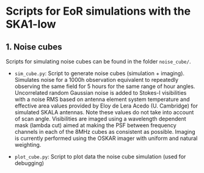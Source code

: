 # Scripts for EoR simulations with the SKA1-low

## 1. Noise cubes
Scripts for simulating noise cubes can be found in the folder 
`noise_cube/`.

- `sim_cube.py`: Script to generate noise cubes (simulation + imaging). 
    Simulates noise for a 1000h observation equivalent to repeatedly     
    observing the same field for 5 hours for the same range of hour 
    angles. Uncorrelated random Gaussian noise is added to Stokes-I 
    visibilities with a noise RMS based on antenna element system 
    temperature and effective area values provided by Eloy de Lera 
    Acedo (U. Cambridge) for simulated SKALA antennas. Note these
    values do not take into account of scan angle. Visibilities are
    imaged using a wavelength dependent mask (lambda cut) aimed at
    making the PSF between frequency channels in each of the 8MHz
    cubes as consistent as possible. Imaging is currently performed
    using the OSKAR imager with uniform and natural weighting.

- `plot_cube.py`: Script to plot data the noise cube simulation 
   (used for debugging)



